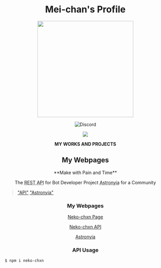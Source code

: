 <h1 align="center">Mei-chan's Profile</h1>

<p align="center">
  <img width="300" height="300" src="https://cdn.discordapp.com/attachments/779691035268874302/796367344402038784/tenor.gif">
</p>

<p align="center">
<img alt="Discord" src="https://img.shields.io/discord/779689684690272286?color=%23000000&label=Discord&logo=Discord&logoColor=%236300bf&style=for-the-badge">
</p>


<p align="center">
<a href="https://github.com/anuraghazra/github-readme-stats">
  <img align="center" src="https://github-readme-stats.vercel.app/api?username=Neko-Oneechan&count_private=true&theme=midnight-purple" />
</a>
</p>
<p align="center">
<b>MY WORKS AND PROJECTS</b>
</p>

<h2 align="center">My Webpages</h2>

<p align="center">
**Make with Pain and Time**
</p>
<p align="center">
The <abbr title="Neko-chxn API">REST API</abbr> for Bot Developer
Project <abbr title="For VRChat :3">Astronyia</abbr> for a Community
</p>


> ["API"](https://api.neko-chxn.xyz/ "Neko-chxn API")
> ["Astronyia"](https://astronyia.xyz/ "Astronyia")


<h3 align="center">My Webpages</h3>

<div class="text-gray mb-2">
<p align="center"><a href="http://neko-chxn.xyz/" >Neko-chxn Page</a></p></div>
<div class="text-gray mb-2"><p align="center"><a href="https://api.neko-chxn.xyz/" >Neko-chxn API</a></p></div>
<div class="text-gray mb-2"><p align="center"><a href="https://astronyia.xyz/" >Astronyia</a></p></div>


<h3 align="center">API Usage</h2>

`$ npm i neko-chxn`
